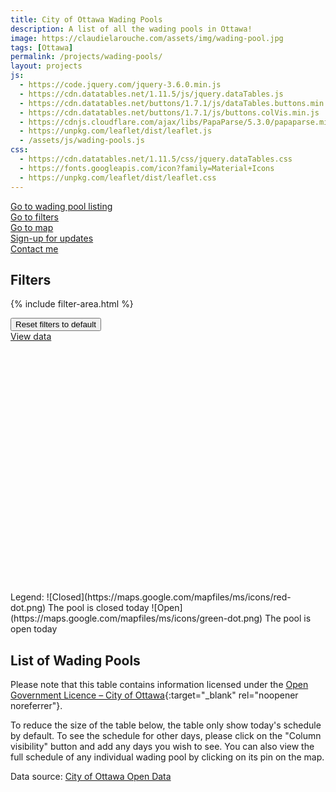 ```yaml
---
title: City of Ottawa Wading Pools
description: A list of all the wading pools in Ottawa!
image: https://claudielarouche.com/assets/img/wading-pool.jpg
tags: [Ottawa]
permalink: /projects/wading-pools/
layout: projects
js:
  - https://code.jquery.com/jquery-3.6.0.min.js
  - https://cdn.datatables.net/1.11.5/js/jquery.dataTables.js
  - https://cdn.datatables.net/buttons/1.7.1/js/dataTables.buttons.min.js
  - https://cdn.datatables.net/buttons/1.7.1/js/buttons.colVis.min.js
  - https://cdnjs.cloudflare.com/ajax/libs/PapaParse/5.3.0/papaparse.min.js
  - https://unpkg.com/leaflet/dist/leaflet.js
  - /assets/js/wading-pools.js
css: 
  - https://cdn.datatables.net/1.11.5/css/jquery.dataTables.css
  - https://fonts.googleapis.com/icon?family=Material+Icons
  - https://unpkg.com/leaflet/dist/leaflet.css
---
```


<div class="mt-3">
<a href="#csvData" class="btn btn-primary">
    Go to wading pool listing
</a>
</div>

<div class="mt-3">
<a href="#filters" class="btn btn-primary" >
    Go to filters
</a>
</div>

<div class="mt-3">
<a href="#map" class="btn btn-primary" >
    Go to map
</a>
</div>

<div class="mt-3">
<a href="#newsletter" class="btn btn-warning" >
    Sign-up for updates
</a>
</div>

<div class="mt-3">
<a href="https://forms.gle/7YHFbimGH4p5imQD8" class="btn btn-primary" target="_blank">
    Contact me
</a>
</div>


   
## Filters


<form class="form">

			
{% include filter-area.html %}  


</form>

<div class="mt-3">
<button class="btn btn-secondary" onclick="clearAllFilters()">
    Reset filters to default
</button>
</div>
<div class="mt-3">
<a href="#csvData" class="btn btn-primary">
        View data
</a>
</div>

<div id="map" style="height: 400px; width: 100%;"></div>
Legend: ![Closed](https://maps.google.com/mapfiles/ms/icons/red-dot.png) The pool is closed today ![Open](https://maps.google.com/mapfiles/ms/icons/green-dot.png) The pool is open today  

## List of Wading Pools

Please note that this table contains information licensed under the [Open Government Licence – City of Ottawa](https://ottawa.ca/en/city-hall/open-transparent-and-accountable-government/open-data){:target="_blank" rel="noopener noreferrer"}.

To reduce the size of the table below, the table only show today's schedule by default. To see the schedule for other days, please click on the "Column visibility" button and add any days you wish to see. You can also view the full schedule of any individual wading pool by clicking on its pin on the map.

<div id="csvData"></div>

Data source: [City of Ottawa Open Data](https://open.ottawa.ca/datasets/7a66e4301c60460c97f0d7c2830fb855_11/explore?location=45.271605%2C-75.773591%2C1.63)  